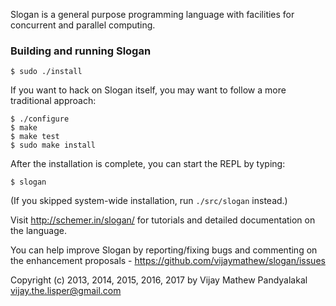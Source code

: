 Slogan is a general purpose programming language with facilities for concurrent and parallel computing.

### Building and running Slogan

    $ sudo ./install

If you want to hack on Slogan itself, you may want to follow a more traditional approach:
    
    $ ./configure
    $ make
    $ make test
    $ sudo make install


After the installation is complete, you can start the REPL by typing:
    
    $ slogan

(If you skipped system-wide installation, run `./src/slogan` instead.)


Visit http://schemer.in/slogan/ for tutorials and detailed documentation on the language.

You can help improve Slogan by reporting/fixing bugs and commenting on the enhancement proposals - https://github.com/vijaymathew/slogan/issues

Copyright (c) 2013, 2014, 2015, 2016, 2017 by Vijay Mathew Pandyalakal <vijay.the.lisper@gmail.com>